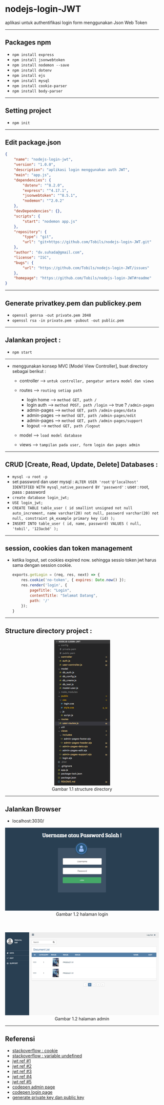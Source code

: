 # nodejs-login-JWT
aplikasi untuk authentifikasi login form menggunakan Json Web Token

---
## Packages npm
   - `npm install express`
   - `npm install jsonwebtoken`
   - `npm install nodemon --save`
   - `npm install dotenv`
   - `npm install ejs`
   - `npm install mysql`
   - `npm install cookie-parser`
   - `npm install body-parser`
---
## Setting project 
- `npm init`
---
## Edit package.json
```json
{
    "name": "nodejs-login-jwt",
    "version": "1.0.0",
    "description": "aplikasi login menggunakan auth JWT",
    "main": "app.js",
    "dependencies": {
        "dotenv": "^8.2.0",
        "express": "^4.17.1",
        "jsonwebtoken": "^8.5.1",
        "nodemon": "^2.0.2"
    },
    "devDependencies": {},
    "scripts": {
        "start": "nodemon app.js"
    },
    "repository": {
        "type": "git",
        "url": "git+https://github.com/Tobils/nodejs-login-JWT.git"
    },
    "author": "dv.suhada@gmail.com",
    "license": "ISC",
    "bugs": {
        "url": "https://github.com/Tobils/nodejs-login-JWT/issues"
    },
    "homepage": "https://github.com/Tobils/nodejs-login-JWT#readme"
}
```
---
## Generate privatkey.pem dan publickey.pem
- `openssl genrsa -out private.pem 2048`
- `openssl rsa -in private.pem -pubout -out public.pem`
---
## Jalankan project : 
- `npm start`
---
- menggunakan konsep MVC [Model View Controller], buat directory sebagai berikut :
    - controller --> `untuk controller, pengatur antara model dan views`
    - routes --> `routing setiap path`
        - login home --> `method GET, path /` 
        - login auth --> `method POST, path /login` --> true ? `/admin-pages`
        - admin-pages --> `method GET, path /admin-pages/data`
        - admin-pages --> `method GET, path /admin-pages/edit`
        - admin-pages --> `method GET, path /admin-pages/support`
        - logout --> `method GET, path /logout`

    - model --> `load model database`
    - views --> `tampilan pada user, form login dan pages admin`
---
## CRUD [Create, Read, Update, Delete] Databases :
- `mysql -u root -p`
- set password dan user mysql : `ALTER USER 'root'@'localhost' IDENTIFIED WITH mysql_native_password BY 'password'` : user : root, pass : password
- `create database login_jwt;`
- `USE login_jwt;`
- `CREATE TABLE table_user ( id smallint unsigned not null auto_increment, name varchar(20) not null, password varchar(20) not null, constraint pk_example primary key (id) );`
- `INSERT INTO table_user ( id, name, password) VALUES ( null, 'tobil', '123acbd' );`
---
## session, cookies dan token management
- ketika logout, set cookies expired now. sehingga sessio token jwt harus sama dengan session cookie.
    ```js
    exports.getLogin = (req, res, next) => {
        res.cookie('no-token', { expires: Date.now() });
        res.render('login', {
            pageTitle: "Login",
            contentTitle: "Selamat Datang",
            path: '/'
        });
    }
    ```

---
## Structure directory project :
<p align="center">
<img src="./img/dir_structure.png">
<br>
Gambar 1.1 structure directory
</p>


---
## Jalankan Browser
- localhost:3030/
<p align="center">
<img src="./img/login-page.png">
<br>
Gambar 1.2 halaman login
<br>
<br>
<br>
<br>
<img src="./img/admin-page.png">
<br>
Gambar 1.2 halaman admin
</p>




---
## Referensi
- [stackoverflow : cookie](https://stackoverflow.com/questions/27978868/destroy-cookie-nodejs)
- [stackoverflow : variable undefined](https://www.tutorialrepublic.com/faq/how-to-determine-if-variable-is-undefined-or-null-in-javascript.php)
- [jwt ref #1](https://medium.com/better-programming/authentication-and-authorization-using-jwt-with-node-js-4099b2e6ca1f)
- [jwt ref #2](https://medium.com/swlh/a-practical-guide-for-jwt-authentication-using-nodejs-and-express-d48369e7e6d4)
- [jwt ref #3](https://www.codementor.io/@olatundegaruba/5-steps-to-authenticating-node-js-with-jwt-7ahb5dmyr)
- [jwt ref #4](https://medium.com/@siddharthac6/json-web-token-jwt-the-right-way-of-implementing-with-node-js-65b8915d550e)
- [jwt ref #5](https://tutorialedge.net/nodejs/nodejs-jwt-authentication-tutorial/)
- [codepen admin page](https://codepen.io/buyubaya/pen/LjezyJ)
- [codepen login page](https://codepen.io/tomasvn/pen/GqXEOg)
- [generate private key dan public key]()
